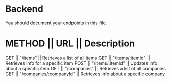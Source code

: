 # Backend

You should document your endpoints in this file.

# METHOD || URL                     || Description

GET    || "/items"                || Retrieves a list of all items
GET    || "/items/:itemId"        || Retrieves info for a specific item
POST   || "/items/:itemId"        || Updates info about a specific item
GET    || "/companies"            || Retrieves a list of all companies
GET    || "/companies/:companyId" || Retrieves info about a specific company
